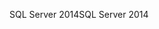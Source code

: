 <span data-ttu-id="96a55-101">SQL Server 2014</span><span class="sxs-lookup"><span data-stu-id="96a55-101">SQL Server 2014</span></span>